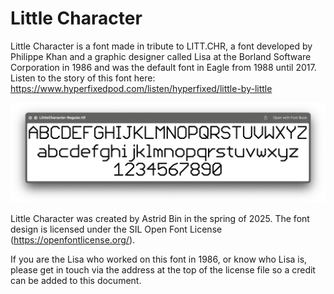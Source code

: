 # Little Character

Little Character is a font made in tribute to LITT.CHR, a font developed by Philippe Khan and a graphic designer called Lisa at the Borland Software Corporation in 1986 and was the default font in Eagle from 1988 until 2017. Listen to the story of this font here: https://www.hyperfixedpod.com/listen/hyperfixed/little-by-little 

[![Preview of the LittleCharacter font](preview.png)](preview.png)

Little Character was created by Astrid Bin in the spring of 2025. The font design is licensed under the SIL Open Font License (https://openfontlicense.org/).

If you are the Lisa who worked on this font in 1986, or know who Lisa is, please get in touch via the address at the top of the license file so a credit can be added to this document.
